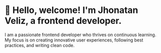 <div id="header" aling="center">
    <img src="https://giphy.com/clips/moon-sweet-dreams-sweetdreams-JguzdF3Ceu9AInS2lv" alt="">
    <h1 aling="center">&#x1F44B; Hello, welcome! I'm Jhonatan Veliz, a frontend developer.</h1>
    <p aling="center" >I am a passionate frontend developer who thrives on continuous learning. My focus is on creating innovative user experiences, following best practices, and writing clean code.</p>
</div>
